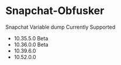 # Snapchat-Obfusker
Snapchat Variable dump
Currently Supported
+ 10.35.5.0 Beta 
+ 10.36.0.0 Beta
+ 10.39.6.0
+ 10.52.0.0
